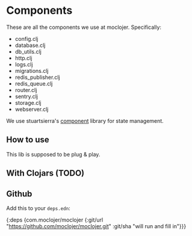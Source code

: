 # Components

These are all the components we use at moclojer. Specifically:

- config.clj
- database.clj
- db_utils.clj
- http.clj
- logs.clj
- migrations.clj
- redis_publisher.clj
- redis_queue.clj
- router.clj
- sentry.clj
- storage.clj
- webserver.clj

We use stuartsierra's [component](https://github.com/stuartsierra/component) library for state management.

## How to use

This lib is supposed to be plug & play.

## With Clojars (TODO)

## Github

Add this to your `deps.edn`:

{:deps
 {com.moclojer/moclojer {:git/url "https://github.com/moclojer/moclojer.git"
                         :git/sha "will run and fill in"}}}
